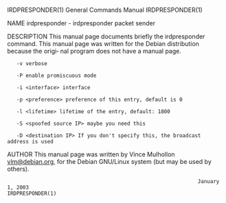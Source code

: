 IRDPRESPONDER(1)                                              General Commands Manual                                             IRDPRESPONDER(1)

NAME
       irdpresponder - irdpresponder packet sender

DESCRIPTION
       This  manual page documents briefly the irdpresponder command.  This manual page was written for the Debian distribution because the origi‐
       nal program does not have a manual page.

       -v verbose

       -P enable promiscuous mode

       -i <interface> interface

       -p <preference> preference of this entry, default is 0

       -l <lifetime> lifetime of the entry, default: 1800

       -S <spoofed source IP> maybe you need this

       -D <destination IP> If you don't specify this, the broadcast address is used

AUTHOR
       This manual page was written by Vince Mulhollon <vlm@debian.org>, for the Debian GNU/Linux system (but may be used by others).

                                                                  January 1, 2003                                                 IRDPRESPONDER(1)
